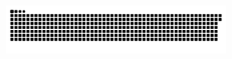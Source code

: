 ![Snake animation](https://github.com/michaelsilva7/michaelsilva7/blob/output/github-contribution-grid-snake.svg)
    
